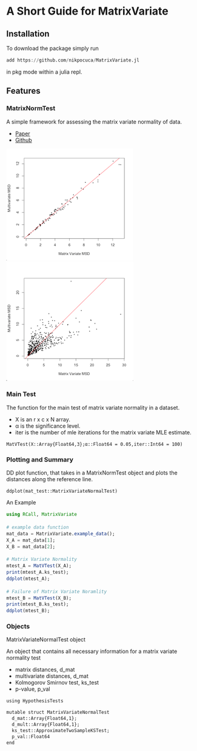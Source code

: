 # A Short Guide for MatrixVariate

## Installation
To download the package simply run
```julia
add https://github.com/nikpocuca/MatrixVariate.jl
```
in pkg mode within a julia repl.

## Features

### MatrixNormTest

A simple framework for assessing the matrix variate normality of data.

- [Paper](https://www.google.com)
- [Github](https://github.com/nikpocuca/MatrixNormTest.jl)

![](norm.png) ![](nnorm.png)

### Main Test
The function for the main test of matrix variate normality in a dataset.
- X is an r x c x N array.
- α is the significance level.
- iter is the number of mle iterations for the matrix variate MLE estimate.

```@docs
MatVTest(X::Array{Float64,3};α::Float64 = 0.05,iter::Int64 = 100)
```

### Plotting and Summary
DD plot function, that takes in a MatrixNormTest object and plots the distances along the reference line.
```@docs
ddplot(mat_test::MatrixVariateNormalTest)
```
An Example
```julia
using RCall, MatrixVariate

# example data function
mat_data = MatrixVariate.example_data();
X_A = mat_data[1];
X_B = mat_data[2];

# Matrix Variate Normality
mtest_A = MatVTest(X_A);
print(mtest_A.ks_test);
ddplot(mtest_A);

# Failure of Matrix Variate Noramlity
mtest_B = MatVTest(X_B);
print(mtest_B.ks_test);
ddplot(mtest_B);

```

### Objects
MatrixVariateNormalTest object

An object that contains all necessary information for a matrix variate normality test

- matrix distances, d_mat
- multivariate distances, d_mat
- Kolmogorov Smirnov test, ks_test
- p-value, p_val
```@setup norm_struct
using HypothesisTests
```
```@example norm_struct
mutable struct MatrixVariateNormalTest
  d_mat::Array{Float64,1};
  d_mult::Array{Float64,1};
  ks_test::ApproximateTwoSampleKSTest;
  p_val::Float64
end
```
